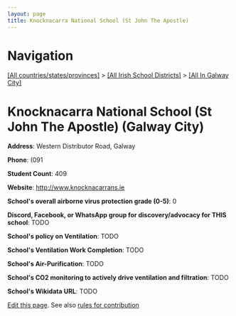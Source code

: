 ```yaml
---
layout: page
title: Knocknacarra National School (St John The Apostle)
---
```

# Navigation

[[All countries/states/provinces]](../../..) > [[All Irish School Districts]](../..) > [[All In Galway City]](..)

# Knocknacarra National School (St John The Apostle) (Galway City)

**Address**: Western Distributor Road, Galway

**Phone**: (091

**Student Count**: 409

**Website**: <http://www.knocknacarrans.ie>

**School's overall airborne virus protection grade (0-5)**: 0

**Discord, Facebook, or WhatsApp group for discovery/advocacy for THIS school**: TODO

**School's policy on Ventilation**: TODO

**School's Ventilation Work Completion**: TODO

**School's Air-Purification**: TODO

**School's CO2 monitoring to actively drive ventilation and filtration**: TODO

**School's Wikidata URL**: TODO


[Edit this page](https://github.com/ventilate-schools/Ireland/edit/main/./Galway_City/Knocknacarra_National_School_(St_John_The_Apostle).md). See also [rules for contribution](../../../contribution-rules/)
